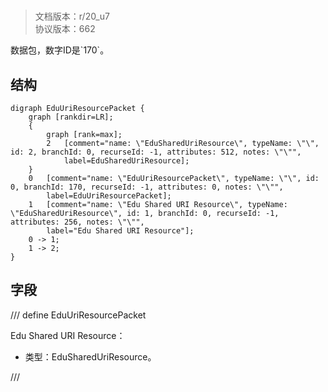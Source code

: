 # <!-- md:samp EduUriResourcePacket -->

> 文档版本：r/20_u7<br/>协议版本：662

<!-- md:samp EduUriResourcePacket -->数据包，数字ID是`170`。

## 结构

```viz
digraph EduUriResourcePacket {
	graph [rankdir=LR];
	{
		graph [rank=max];
		2	[comment="name: \"EduSharedUriResource\", typeName: \"\", id: 2, branchId: 0, recurseId: -1, attributes: 512, notes: \"\"",
			label=EduSharedUriResource];
	}
	0	[comment="name: \"EduUriResourcePacket\", typeName: \"\", id: 0, branchId: 170, recurseId: -1, attributes: 0, notes: \"\"",
		label=EduUriResourcePacket];
	1	[comment="name: \"Edu Shared URI Resource\", typeName: \"EduSharedUriResource\", id: 1, branchId: 0, recurseId: -1, attributes: 256, notes: \"\"",
		label="Edu Shared URI Resource"];
	0 -> 1;
	1 -> 2;
}

```

## 字段

/// define
EduUriResourcePacket

Edu Shared URI Resource：[<!-- md:samp EduSharedUriResource -->](refs/protocols/types/EduSharedUriResource.md)

- 类型：EduSharedUriResource。


///
